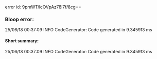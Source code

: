 error id: 9pmWT/lcOVpAz78i7f/8cg==
### Bloop error:

25/06/18 00:37:09 INFO CodeGenerator: Code generated in 9.345913 ms
#### Short summary: 

25/06/18 00:37:09 INFO CodeGenerator: Code generated in 9.345913 ms